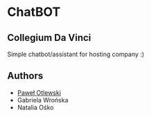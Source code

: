 # ChatBOT
## Collegium Da Vinci

Simple chatbot/assistant for hosting company :)

## Authors

* [Paweł Otlewski](https://otlet.pl)
* Gabriela Wrońska
* Natalia Ośko
